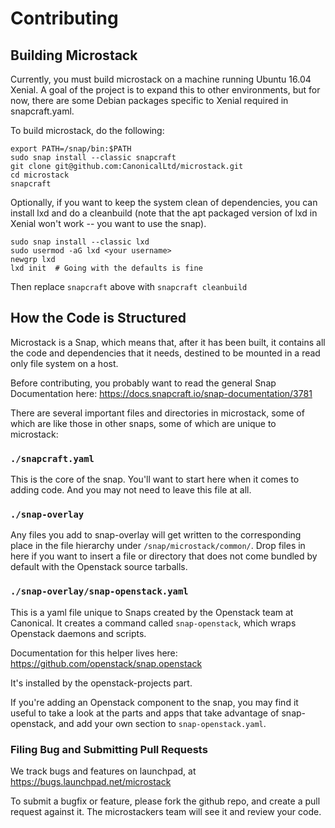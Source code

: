 # Contributing

## Building Microstack

Currently, you must build microstack on a machine running Ubuntu 16.04 Xenial. A goal of the project is to expand this to other environments, but for now, there are some Debian packages specific to Xenial required in snapcraft.yaml.

To build microstack, do the following:

```
export PATH=/snap/bin:$PATH
sudo snap install --classic snapcraft
git clone git@github.com:CanonicalLtd/microstack.git
cd microstack
snapcraft
```

Optionally, if you want to keep the system clean of dependencies, you can install lxd and do a cleanbuild (note that the apt packaged version of lxd in Xenial won't work -- you want to use the snap).

```
sudo snap install --classic lxd
sudo usermod -aG lxd <your username>
newgrp lxd
lxd init  # Going with the defaults is fine
```

Then replace `snapcraft` above with `snapcraft cleanbuild`

## How the Code is Structured

Microstack is a Snap, which means that, after it has been built, it contains all the code and dependencies that it needs, destined to be mounted in a read only file system on a host.

Before contributing, you probably want to read the general Snap Documentation here: https://docs.snapcraft.io/snap-documentation/3781

There are several important files and directories in microstack, some of which are like those in other snaps, some of which are unique to microstack:

### `./snapcraft.yaml`

This is the core of the snap. You'll want to start here when it comes to adding code. And you may not need to leave this file at all.

### `./snap-overlay`

Any files you add to snap-overlay will get written to the corresponding place in the file hierarchy under `/snap/microstack/common/`. Drop files in here if you want to insert a file or directory that does not come bundled by default with the Openstack source tarballs.

### `./snap-overlay/snap-openstack.yaml`

This is a yaml file unique to Snaps created by the Openstack team at Canonical. It creates a command called `snap-openstack`, which wraps Openstack daemons and scripts.

Documentation for this helper lives here: https://github.com/openstack/snap.openstack

It's installed by the openstack-projects part.

If you're adding an Openstack component to the snap, you may find it useful to take a look at the parts and apps that take advantage of snap-openstack, and add your own section to `snap-openstack.yaml`.

### Filing Bug and Submitting Pull Requests

We track bugs and features on launchpad, at https://bugs.launchpad.net/microstack

To submit a bugfix or feature, please fork the github repo, and create a pull request against it. The microstackers team will see it and review your code.
